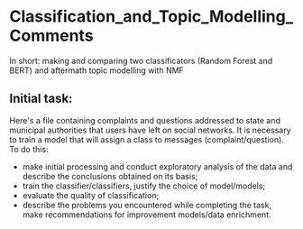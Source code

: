 # Classification_and_Topic_Modelling_Comments
In short: making and comparing two classificators (Random Forest and BERT) and aftermath topic modelling with NMF

## Initial task:
Here's a file containing complaints and questions addressed to state and municipal authorities that users have left on social networks. It is necessary to train a model that will assign a class to messages (complaint/question). To do this:
* make initial processing and conduct exploratory analysis of the data and describe the conclusions obtained on its basis;      
* train the classifier/classifiers, justify the choice of model/models;      
* evaluate the quality of classification;     
* describe the problems you encountered while completing the task, make recommendations for improvement models/data enrichment.        
